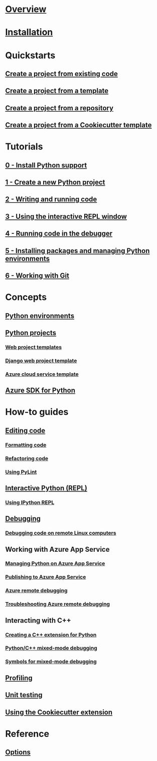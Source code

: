 # [Overview](overview-of-python-tools-for-visual-studio.md)
# [Installation](installing-python-support-in-visual-studio.md)
# Quickstarts
## [Create a project from existing code](quickstart-01-project-from-existing.md)
## [Create a project from a template](quickstart-02-python-in-visual-studio-project-from-template.md)
## [Create a project from a repository](quickstart-03-python-in-visual-studio-project-from-repository.md)
## [Create a project from a Cookiecutter template](quickstart-04-python-in-visual-studio-project-from-cookiecutter.md)
# Tutorials
## [0 - Install Python support](tutorial-working-with-python-in-visual-studio-step-00-installation.md)
## [1 - Create a new Python project](tutorial-working-with-python-in-visual-studio-step-01-create-project.md)
## [2 - Writing and running code](tutorial-working-with-python-in-visual-studio-step-02-writing-code.md)
## [3 - Using the interactive REPL window](tutorial-working-with-python-in-visual-studio-step-03-interactive-repl.md)
## [4 - Running code in the debugger](tutorial-working-with-python-in-visual-studio-step-04-debugging.md)
## [5 - Installing packages and managing Python environments](tutorial-working-with-python-in-visual-studio-step-05-installing-packages.md)
## [6 - Working with Git](tutorial-working-with-python-in-visual-studio-step-06-working-with-git.md)
# Concepts
## [Python environments](managing-python-environments-in-visual-studio.md)
## [Python projects](managing-python-projects-in-visual-studio.md)
### [Web project templates](python-web-application-project-templates.md)
### [Django web project template](python-django-web-application-project-template.md)
### [Azure cloud service template](python-azure-cloud-service-project-template.md)
## [Azure SDK for Python](azure-sdk-for-python.md)
# How-to guides
## [Editing code](editing-python-code-in-visual-studio.md)
### [Formatting code](formatting-python-code.md)
### [Refactoring code](refactoring-python-code.md)
### [Using PyLint](linting-python-code.md)
## [Interactive Python (REPL)](python-interactive-repl-in-visual-studio.md)
### [Using IPython REPL](interactive-repl-ipython.md)
## [Debugging](debugging-python-in-visual-studio.md)
### [Debugging code on remote Linux computers](debugging-python-code-on-remote-linux-machines.md)
## Working with Azure App Service
### [Managing Python on Azure App Service](managing-python-on-azure-app-service.md)
### [Publishing to Azure App Service](publishing-python-web-applications-to-azure-from-visual-studio.md)
### [Azure remote debugging](debugging-remote-python-code-on-azure.md)
### [Troubleshooting Azure remote debugging](debugging-remote-python-code-on-azure-troubleshooting.md)
## Interacting with C++
### [Creating a C++ extension for Python](working-with-c-cpp-python-in-visual-studio.md)
### [Python/C++ mixed-mode debugging](debugging-mixed-mode-c-cpp-python-in-visual-studio.md)
### [Symbols for mixed-mode debugging](debugging-symbols-for-mixed-mode-c-cpp-python.md)
## [Profiling](profiling-python-code-in-visual-studio.md)
## [Unit testing](unit-testing-python-in-visual-studio.md)
## [Using the Cookiecutter extension](using-python-cookiecutter-templates.md)
# Reference
## [Options](python-support-options-and-settings-in-visual-studio.md)
